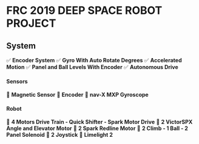 # FRC 2019 DEEP SPACE ROBOT PROJECT
  
## System
:white_check_mark: **Encoder System**
:white_check_mark: **Gyro With Auto Rotate Degrees**
:white_check_mark: **Accelerated Motion**
:white_check_mark: **Panel and Ball Levels With Encoder**
:white_check_mark: **Autonomous Drive**


#### Sensors  
:small_blue_diamond: **Magnetic Sensor**
:small_blue_diamond: **Encoder**
:small_blue_diamond: **nav-X MXP Gyroscope**

#### Robot
:small_blue_diamond: **4 Motors Drive Train - Quick Shifter - Spark Motor Drive**
:small_blue_diamond: **2 VictorSPX Angle and Elevator Motor**
:small_blue_diamond: **2 Spark Redline Motor**
:small_blue_diamond: **2 Climb - 1 Ball - 2 Panel Solenoid**
:small_blue_diamond: **2 Joystick**
:small_blue_diamond: **Limelight 2**
